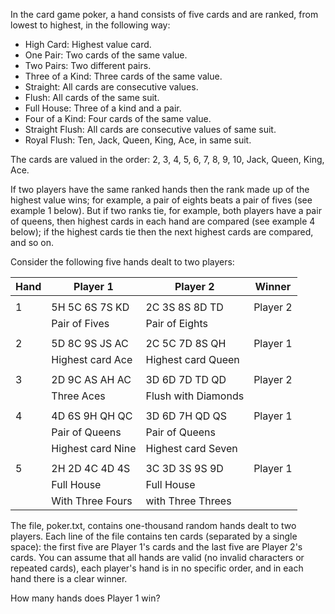 

In the card game poker, a hand consists of five cards and are ranked, from lowest to highest, in the following way:

* High Card: Highest value card.
* One Pair: Two cards of the same value.
* Two Pairs: Two different pairs.
* Three of a Kind: Three cards of the same value.
* Straight: All cards are consecutive values.
* Flush: All cards of the same suit.
* Full House: Three of a kind and a pair.
* Four of a Kind: Four cards of the same value.
* Straight Flush: All cards are consecutive values of same suit.
* Royal Flush: Ten, Jack, Queen, King, Ace, in same suit.

The cards are valued in the order:
2, 3, 4, 5, 6, 7, 8, 9, 10, Jack, Queen, King, Ace.

If two players have the same ranked hands then the rank made up of the highest value wins; for example, a pair of eights beats a pair of fives (see example 1 below). But if two ranks tie, for example, both players have a pair of queens, then highest cards in each hand are compared (see example 4 below); if the highest cards tie then the next highest cards are compared, and so on.

Consider the following five hands dealt to two players:

Hand   | Player 1         | Player 2            | Winner
-------|------------------|---------------------|------------
       |                  |                     |
1      | 5H 5C 6S 7S KD   | 2C 3S 8S 8D TD      | Player 2
&nbsp; | Pair of Fives    | Pair of Eights      | &nbsp;
       |                  |                     |
2      | 5D 8C 9S JS AC   | 2C 5C 7D 8S QH      | Player 1
&nbsp; | Highest card Ace | Highest card Queen  | &nbsp;
       |                  |                     |
3      | 2D 9C AS AH AC   | 3D 6D 7D TD QD      | Player 2
&nbsp; | Three Aces       | Flush with Diamonds | &nbsp;
       |                  |                     |
4      | 4D 6S 9H QH QC   | 3D 6D 7H QD QS      | Player 1
&nbsp; | Pair of Queens   | Pair of Queens      | &nbsp;
&nbsp; | Highest card Nine| Highest card Seven  | &nbsp;
       |                  |                     |
5      | 2H 2D 4C 4D 4S   | 3C 3D 3S 9S 9D      | Player 1
&nbsp; | Full House       | Full House          | &nbsp;
&nbsp; | With Three Fours | with Three Threes   | &nbsp;

The file, poker.txt, contains one-thousand random hands dealt to two players. Each line of the file contains ten cards (separated by a single space): the first five are Player 1's cards and the last five are Player 2's cards. You can assume that all hands are valid (no invalid characters or repeated cards), each player's hand is in no specific order, and in each hand there is a clear winner.

How many hands does Player 1 win?
